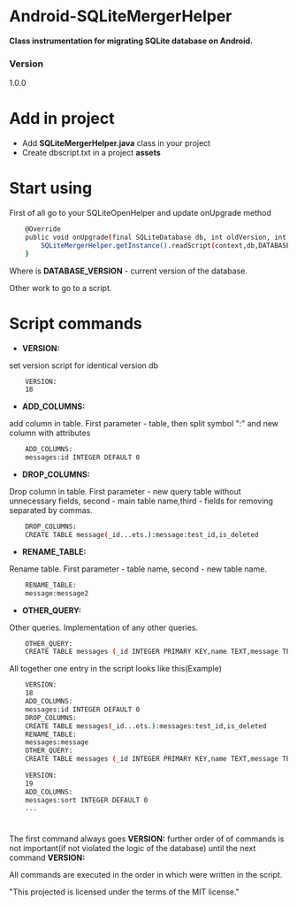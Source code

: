 # Android-SQLiteMergerHelper

__Class instrumentation for migrating SQLite database on Android.__ 

### Version
1.0.0

# Add in project

 - Add __SQLiteMergerHelper.java__ class in your project
 - Create dbscript.txt in a project __assets__
 
# Start using

First of all go to your SQLiteOpenHelper and update onUpgrade method

```sh
	@Override
    public void onUpgrade(final SQLiteDatabase db, int oldVersion, int newVersion) {
        SQLiteMergerHelper.getInstance().readScript(context,db,DATABASE_VERSION);
    }
```

Where is __DATABASE_VERSION__ - current version of the database.

Other work to go to a script.

# Script commands


 - __VERSION:__

  set version script for identical version db
```sh
	VERSION:
	18
```


 - __ADD_COLUMNS:__
 
  add column in table. First parameter - table, then split symbol ":" and new column with attributes
```sh
	ADD_COLUMNS:  
	messages:id INTEGER DEFAULT 0
```  


 - __DROP_COLUMNS:__
 
 Drop column in table. First parameter - new query table without unnecessary fields, second - main table name,third - fields for removing separated by commas.
```sh
	DROP_COLUMNS:
	CREATE TABLE message(_id...ets.):message:test_id,is_deleted 
```


 - __RENAME_TABLE:__
 
 Rename table. First parameter - table name, second - new table name.
```sh
	RENAME_TABLE:
	message:message2
```


 - __OTHER_QUERY:__
 
Other queries. Implementation of any other queries.
```sh
	OTHER_QUERY:
	CREATE TABLE messages (_id INTEGER PRIMARY KEY,name TEXT,message TEXT,moderate TEXT)
```
 
All together one entry in the script looks like this(Example)
 
```sh
	VERSION:
	18
	ADD_COLUMNS:  
	messages:id INTEGER DEFAULT 0
	DROP_COLUMNS:
	CREATE TABLE messages(_id...ets.):messages:test_id,is_deleted 
	RENAME_TABLE:
	messages:message
	OTHER_QUERY:
	CREATE TABLE messages (_id INTEGER PRIMARY KEY,name TEXT,message TEXT,moderate TEXT)
 
	VERSION:
	19
	ADD_COLUMNS:  
	messages:sort INTEGER DEFAULT 0
	...
```

#
The first command always goes __VERSION:__ further order of of commands is not important(if not violated the logic of the database) until the next command __VERSION:__

All commands are executed in the order in which were written in the script.
 
"This projected is licensed under the terms of the MIT license."